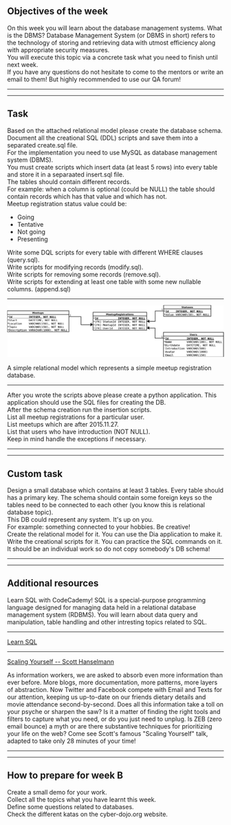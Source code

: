 ## Objectives of the week

On this week you will learn about the database management systems. What is the DBMS? Database Management System (or DBMS in short) refers to the technology of storing and retrieving data with utmost efficiency along with appropriate security measures.  
You will execute this topic via a concrete task what you need to finish until next week.  
If you have any questions do not hesitate to come to the mentors or write an email to them! But highly recommended to use our QA forum!

----------------------------
----------------------------

## Task

Based on the attached relational model please create the database schema.  
Document all the creational SQL (DDL) scripts and save them into a separated create.sql file.  
For the implementation you need to use MySQL as database management system (DBMS).  
You must create scripts which insert data (at least 5 rows) into every table and store it in a separaated insert.sql file.  
The tables should contain different records.  
For example: when a column is optional (could be NULL) the table should contain records which has that value and which has not.  
Meetup registration status value could be:  
* Going
* Tentative
* Not going
* Presenting

Write some DQL scripts for every table with different WHERE clauses (query.sql).  
Write scripts for modifying records (modify.sql).  
Write scripts for removing some records (remove.sql).  
Write scripts for extending at least one table with some new  nullable columns. (append.sql)

-------

![MeetupSystemDB.png](MeetupSystemDB.png)

A simple relational model which represents a simple meetup registration database.

-------

After you wrote the scripts above please create a python application. This application should use the SQL files for creating the DB.  
After the schema creation run the insertion scripts.  
List all meetup registrations for a particular user.  
List meetups which are after 2015.11.27.  
List that users who have introduction (NOT NULL).  
Keep in mind handle the exceptions if necessary.

---------------------------
---------------------------

## Custom task

Design a small database which contains at least 3 tables. Every table should has a primary key. The schema should contain some foreign keys so the tables need to be connected to each other (you know this is relational database topic).  
This DB could represent any system. It's up on you.  
For example: something connected to your hobbies. Be creative!  
Create the relational model for it. You can use the Dia application to make it.  
Write the creational scripts for it. You can practice the SQL commands on it.  
It should be an individual work so do not copy somebody's DB schema!  

---------------------------
---------------------------

## Additional resources

Learn SQL with CodeCademy! SQL is a special-purpose programming language designed for managing data held in a relational database management system (RDBMS). You will learn about data query and manipulation, table handling and other intresting topics related to SQL.

-------------------

[Learn SQL](https://www.codecademy.com/learn/learn-sql)

-------------------

[Scaling Yourself -- Scott Hanselmann](https://www.youtube.com/watch?v=FS1mnISoG7U)

As information workers, we are asked to absorb even more information than ever before. More blogs, more documentation, more patterns, more layers of abstraction.
Now Twitter and Facebook compete with Email and Texts for our attention, keeping us up-to-date on our friends dietary details and movie attendance second-by-second.
Does all this information take a toll on your psyche or sharpen the saw?
Is it a matter of finding the right tools and filters to capture what you need, or do you just need to unplug.
Is ZEB (zero email bounce) a myth or are there substantive techniques for prioritizing your life on the web?
Come see Scott's famous "Scaling Yourself" talk, adapted to take only 28 minutes of your time!

---------------------------
---------------------------

## How to prepare for week B

Create a small demo for your work.  
Collect all the topics what you have learnt this week.  
Define some questions related to databases.  
Check the different katas on the cyber-dojo.org website.
